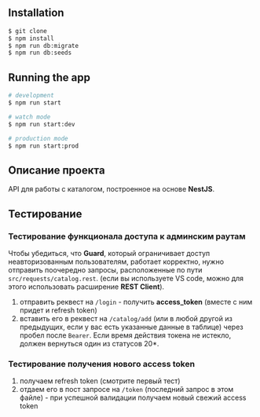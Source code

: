 

## Installation

```bash
$ git clone
$ npm install
$ npm run db:migrate
$ npm run db:seeds
```

## Running the app

```bash
# development
$ npm run start

# watch mode
$ npm run start:dev

# production mode
$ npm run start:prod
```
## Описание проекта
API для работы с каталогом, построенное на основе **NestJS**.

## Тестирование

### Тестирование функционала доступа к админским раутам

Чтобы убедиться, что **Guard**, который ограничивает доступ неавторизованным пользователям, работает корректно, нужно отправить поочередно запросы, расположенные по пути `src/requests/catalog.rest`. (если вы используете VS code, можно для этого использовать расширение **REST Client**).

1. отправить реквест на `/login` - получить **access_token** (вместе с ним придет и refresh token)
2. вставить его в реквест на `/catalog/add` (или в любой другой из предыдущих, если у вас есть указанные данные в таблице) через пробел после `Bearer`. Если время действия токена не истекло, должен вернуться один из статусов 20*.

### Тестирование получения нового access token

1. получаем refresh token (смотрите первый тест)
2. отдаем его в пост запросе на `/token` (последний запрос в этом файле) - при успешной валидации получаем новый свежий access token